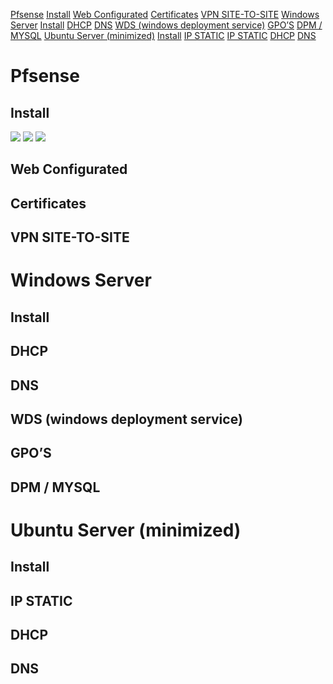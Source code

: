 [Pfsense](#Pfsense)
[Install](#Install)
[Web Configurated](#Web%20Configurated)
[Certificates](#Certificates)
[VPN SITE-TO-SITE](#VPN%20SITE-TO-SITE)
[Windows Server](#Windows%20Server)
[Install](#Install)
[DHCP](#DHCP)
[DNS](#DNS)
[WDS (windows deployment service)](#WDS%20(windows%20deployment%20service))
[GPO’S](#GPO’S)
[DPM / MYSQL](#DPM%20/%20MYSQL)
[Ubuntu Server (minimized)](#Ubuntu%20Server%20(minimized))
[Install](#Install)
[IP STATIC](#IP%20STATIC)
[IP STATIC](#IP%20STATIC)
[DHCP](#DHCP)
[DNS](#DNS)


# Pfsense 
## Install
![](../../attachments/1%20-%20Pfsense%20Installation.png)
![](../../attachments/Untitled.png)
![](../../attachments/Untitled-1.png)

## Web Configurated

## Certificates
## VPN SITE-TO-SITE
# Windows Server
## Install
## DHCP
## DNS
## WDS (windows deployment service)
## GPO’S
## DPM / MYSQL
# Ubuntu Server (minimized)
## Install
## IP STATIC
## DHCP
## DNS
